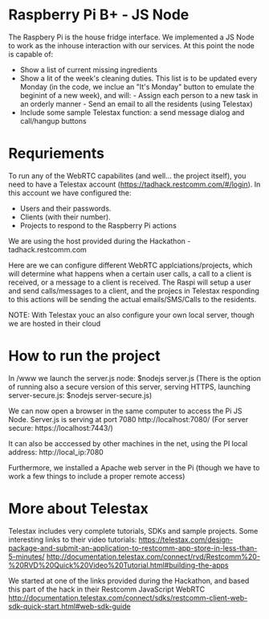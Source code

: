 # Raspberry Pi B+ - JS Node

The Raspbery Pi is the house fridge interface. We implemented a JS Node to work as the inhouse interaction with our services. At this point the node is capable of:
- Show a list of current missing ingredients
- Show a lit of the week's cleaning duties. This list is to be updated every Monday (in the code, we inclue an "It's Monday" button to emulate the beginint of a new week), and will:
      - Assign each person to a new task in an orderly manner
      - Send an email to all the residents (using Telestax)
- Include some sample Telestax function: a send message dialog and call/hangup buttons

# Requriements
  To run any of the WebRTC capabilites (and well... the project itself), you need to have a Telestax account (https://tadhack.restcomm.com/#/login). In this account we have configured the:
  - Users and their passwords.
  - Clients (with their number).
  - Projects to respond to the Raspberry Pi actions
  
  We are using the host provided during the Hackathon - tadhack.restcomm.com 
  
  Here are we can configure different WebRTC applciations/projects, which will determine what happens when a certain user calls, a call to a client is received, or a message to a client is received.  The Raspi will setup a user and send calls/messages to a client, and the projecs in Telestax responding to this actions will be sending the actual emails/SMS/Calls to the residents.
  
  NOTE: With Telestax youc an also configure your own local server, though we are hosted in their cloud 

# How to run the project
  In /www we launch the server.js node: $nodejs server.js 
  (There is the option of running also a secure version of this server, serving HTTPS, launching server-secure.js: $nodejs server-secure.js)
  
  We can now open a browser in the same computer to access the Pi JS Node. Server.js is serving at port 7080
  http://localhost:7080/
  (For server secure: https://localhost:7443/)
  
  It can also be acccessed by other machines in the net, using the PI local address:
  http://local_ip:7080
  
  Furthermore, we installed a Apache web server in the Pi (though we have to work a few things to include a proper remote access)

# More about Telestax
  Telestax includes very complete tutorials, SDKs and sample projects. 
  Some interesting links to their video tutorials:
  https://telestax.com/design-package-and-submit-an-application-to-restcomm-app-store-in-less-than-5-minutes/
  http://documentation.telestax.com/connect/rvd/Restcomm%20-%20RVD%20Quick%20Video%20Tutorial.html#building-the-apps
  
  We started at one of the links provided during the Hackathon, and based this part of the hack in their Restcomm JavaScript  WebRTC
  http://documentation.telestax.com/connect/sdks/restcomm-client-web-sdk-quick-start.html#web-sdk-guide
  

